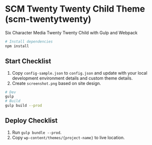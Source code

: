 # SCM Twenty Twenty Child Theme (scm-twentytwenty)
Six Character Media Twenty Twenty Child with Gulp and Webpack

```bash
# Install dependencies
npm install
```

## Start Checklist
1. Copy `config-sample.json` to `config.json` and update with your local development environment details and custom theme details.
2. Create `screenshot.png` based on site design.

```bash
# Dev
gulp 
# Build
gulp build --prod
```

## Deploy Checklist
1. Run `gulp bundle --prod`.
2. Copy `wp-content/themes/{project-name}` to live location.